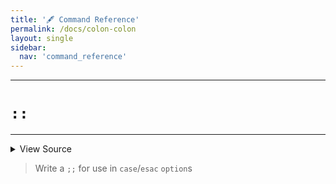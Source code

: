 ```yaml
---
title: '🖋️ Command Reference'
permalink: /docs/colon-colon
layout: single
sidebar:
  nav: 'command_reference'
---
```


---

# `::`

---



<details>
  <summary>View Source</summary>

{% highlight sh %}

!fn --shellpen-private writeDSL --write-null-if-last-empty
!fn --shellpen-private writeDSL writeln ";;"
!fn --shellpen-private writeDSL --pop
{% endhighlight %}

</details>



> Write a `;;` for use in `case`/`esac` `option`s







